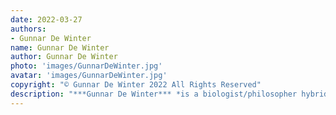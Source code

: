 ```yaml
---
date: 2022-03-27
authors:
- Gunnar De Winter
name: Gunnar De Winter
author: Gunnar De Winter
photo: 'images/GunnarDeWinter.jpg'
avatar: 'images/GunnarDeWinter.jpg'
copyright: "© Gunnar De Winter 2022 All Rights Reserved"
description: "***Gunnar De Winter*** *is a biologist/philosopher hybrid who writes. His fiction has appeared in* Future SF Digest, Daily Science Fiction, Amazing Stories, *and other places. Sometimes his crazy thoughts run rampant on Twitter masking as [@evolveon](http://twitter.com/evolveon).*"
---
```


